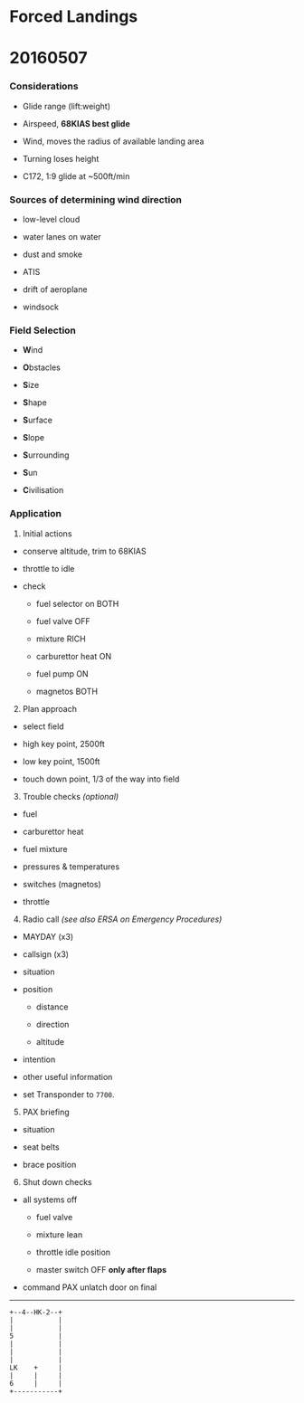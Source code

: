 # Forced Landings

# 20160507

### Considerations

* Glide range (lift:weight)

* Airspeed, **68KIAS best glide**

* Wind, moves the radius of available landing area

* Turning loses height

* C172, 1:9 glide at ~500ft/min

### Sources of determining wind direction

* low-level cloud

* water lanes on water

* dust and smoke

* ATIS

* drift of aeroplane

* windsock

### Field Selection

* **W**ind

* **O**bstacles

* **S**ize

* **S**hape

* **S**urface

* **S**lope

* **S**urrounding

* **S**un

* **C**ivilisation

### Application

1. Initial actions

  * conserve altitude, trim to 68KIAS

  * throttle to idle

  * check

    * fuel selector on BOTH

    * fuel valve OFF

    * mixture RICH

    * carburettor heat ON

    * fuel pump ON

    * magnetos BOTH

2. Plan approach

  * select field

  * high key point, 2500ft

  * low key point, 1500ft

  * touch down point, 1/3 of the way into field

3. Trouble checks *(optional)*

  * fuel

  * carburettor heat

  * fuel mixture

  * pressures & temperatures

  * switches (magnetos)

  * throttle

4. Radio call *(see also ERSA on Emergency Procedures)*

  * MAYDAY (x3)

  * callsign (x3)

  * situation

  * position

    * distance

    * direction

    * altitude

  * intention

  * other useful information

  * set Transponder to `7700`.

5. PAX briefing

  * situation

  * seat belts

  * brace position

6. Shut down checks

  * all systems off

    * fuel valve

    * mixture lean

    * throttle idle position

    * master switch OFF **only after flaps**

  * command PAX unlatch door on final

----

    +--4--HK-2--+
    |           |
    |           |
    5           |
    |           |
    |           |
    |           |
    LK    +     |
    |     |     |
    6     |     |
    +-----------+